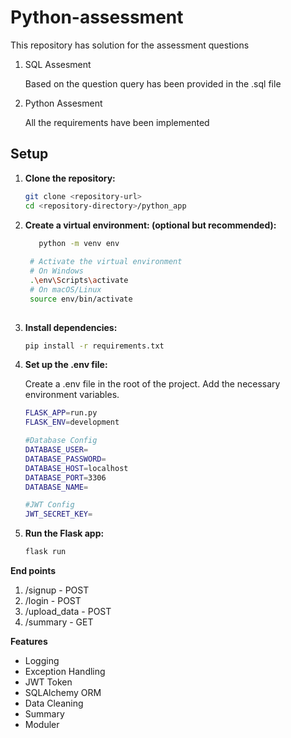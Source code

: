 # Python-assessment
This repository has solution for the assessment questions


1. SQL Assesment

   Based on the question query has been provided in the .sql file

4. Python Assesment

    All the requirements have been implemented

## Setup
1. **Clone the repository:**

   ```bash
   git clone <repository-url>
   cd <repository-directory>/python_app

2. **Create a virtual environment: (optional but recommended):**

   ```bash
      python -m venv env
  
    # Activate the virtual environment
    # On Windows
    .\env\Scripts\activate
    # On macOS/Linux
    source env/bin/activate
    
3. **Install dependencies:**

   ```bash
   pip install -r requirements.txt

4. **Set up the .env file:**

   Create a .env file in the root of the project. Add the necessary environment variables.

   ```bash
   FLASK_APP=run.py
   FLASK_ENV=development

   #Database Config
   DATABASE_USER=
   DATABASE_PASSWORD=
   DATABASE_HOST=localhost
   DATABASE_PORT=3306
   DATABASE_NAME=

   #JWT Config
   JWT_SECRET_KEY=

5. **Run the Flask app:**

   ```bash
   flask run

**End points**

1. /signup - POST
2. /login - POST
3. /upload_data - POST
4. /summary  - GET

**Features**
-  Logging
-  Exception Handling
-  JWT Token
-  SQLAlchemy ORM
-  Data Cleaning
-  Summary
-  Moduler
   
